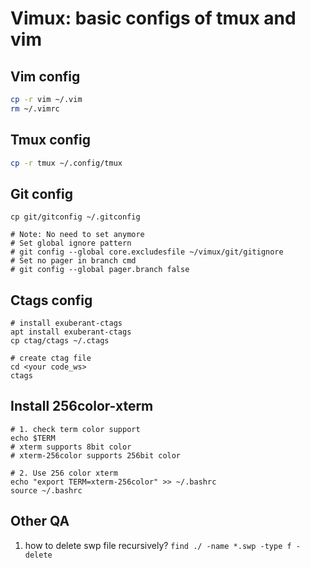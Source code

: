 # Vimux: basic configs of tmux and vim

## Vim config
```bash
cp -r vim ~/.vim
rm ~/.vimrc
```

## Tmux config
```bash
cp -r tmux ~/.config/tmux
```

## Git config
```
cp git/gitconfig ~/.gitconfig

# Note: No need to set anymore
# Set global ignore pattern
# git config --global core.excludesfile ~/vimux/git/gitignore
# Set no pager in branch cmd
# git config --global pager.branch false
```

## Ctags config
```
# install exuberant-ctags
apt install exuberant-ctags
cp ctag/ctags ~/.ctags

# create ctag file
cd <your code_ws>
ctags
```

## Install 256color-xterm
```
# 1. check term color support
echo $TERM
# xterm supports 8bit color
# xterm-256color supports 256bit color

# 2. Use 256 color xterm
echo "export TERM=xterm-256color" >> ~/.bashrc
source ~/.bashrc
```


## Other QA
1. how to delete swp file recursively?
`find ./ -name *.swp -type f -delete`
